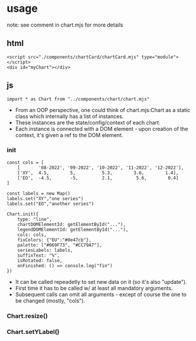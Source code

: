 # usage

note: see comment in chart.mjs for more details

## html

	<script src="./components/chartCard/chartCard.mjs" type="module"></script>
  	<div id="myChart"></div>

## js

	import * as Chart from "../components/chart/chart.mjs"

- From an OOP perspective, one could think of chart.mjs:Chart as a static class which internally has a list of instances.
- These instances are the state/config/context of each chart.
- Each instance is connected with a DOM element - upon creation of the context, it's given a ref to the DOM element. 

### init

	const cols = [
		[     	'08-2022', '09-2022', '10-2022', '11-2022', '12-2022'],
		['XY', 	4.5, 		5, 			5.3, 		3.6, 		1.4],
		['EO', 	-4.5, 		-5, 		2.1,		 5.6,		 0.4]
	]

	const labels = new Map()
	labels.set("XY","one series")
	labels.set("EO","another series")

	Chart.init({
		type: "line",
		chartDOMElementId: getElementById("..."),
		legendDOMElementId: getElementById("..."),
		cols: cols,
		fixColors: {"EU":"#0e47cb"},
		palette: ["#069F73", "#CC79A7"],
		seriesLabels: labels,
		suffixText: "%",
		isRotated: false,
		onFinished: () => console.log("fin")
	})

- It can be called repeadetly to set new data on it (so it's also "update").
- First time it has to be called w/ at least all mandatory arguments.
- Subsequent calls can omit all arguments - except of course the one to be changed (mostly, "cols").

### Chart.resize()

### Chart.setYLabel()
